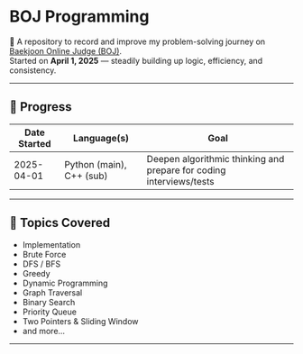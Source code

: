 # BOJ Programming

📌 A repository to record and improve my problem-solving journey on [Baekjoon Online Judge (BOJ)](https://www.acmicpc.net/).  
Started on **April 1, 2025** — steadily building up logic, efficiency, and consistency.

---

## 📆 Progress

| Date Started | Language(s) | Goal |
|--------------|-------------|------|
| 2025-04-01   | Python (main), C++ (sub) | Deepen algorithmic thinking and prepare for coding interviews/tests |

---

## 🧠 Topics Covered

- Implementation
- Brute Force
- DFS / BFS
- Greedy
- Dynamic Programming
- Graph Traversal
- Binary Search
- Priority Queue
- Two Pointers & Sliding Window
- and more...

---
